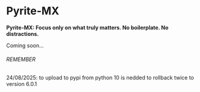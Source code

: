 # Pyrite-MX

**Pyrite-MX: Focus only on what truly matters. No boilerplate. No distractions.**

Coming soon...


###### REMEMBER

24/08/2025: to upload to pypi from python 10 is nedded to rollback twice to version 6.0.1
